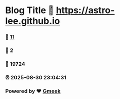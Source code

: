 # Blog Title :link: https://astro-lee.github.io 
### :page_facing_up: [11](https://astro-lee.github.io/tag.html) 
### :speech_balloon: 2 
### :hibiscus: 19724 
### :alarm_clock: 2025-08-30 23:04:31 
### Powered by :heart: [Gmeek](https://github.com/Meekdai/Gmeek)
